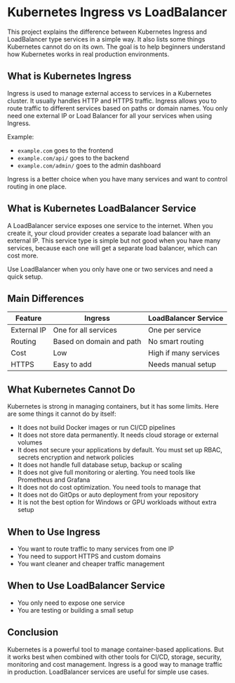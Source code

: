 # Kubernetes Ingress vs LoadBalancer

This project explains the difference between Kubernetes Ingress and LoadBalancer type services in a simple way. It also lists some things Kubernetes cannot do on its own. The goal is to help beginners understand how Kubernetes works in real production environments.

## What is Kubernetes Ingress

Ingress is used to manage external access to services in a Kubernetes cluster. It usually handles HTTP and HTTPS traffic. Ingress allows you to route traffic to different services based on paths or domain names. You only need one external IP or Load Balancer for all your services when using Ingress.

Example:
- `example.com` goes to the frontend
- `example.com/api/` goes to the backend
- `example.com/admin/` goes to the admin dashboard

Ingress is a better choice when you have many services and want to control routing in one place.

## What is Kubernetes LoadBalancer Service

A LoadBalancer service exposes one service to the internet. When you create it, your cloud provider creates a separate load balancer with an external IP. This service type is simple but not good when you have many services, because each one will get a separate load balancer, which can cost more.

Use LoadBalancer when you only have one or two services and need a quick setup.

## Main Differences

| Feature | Ingress | LoadBalancer Service |
|--------|---------|----------------------|
| External IP | One for all services | One per service |
| Routing | Based on domain and path | No smart routing |
| Cost | Low | High if many services |
| HTTPS | Easy to add | Needs manual setup |

## What Kubernetes Cannot Do

Kubernetes is strong in managing containers, but it has some limits. Here are some things it cannot do by itself:

- It does not build Docker images or run CI/CD pipelines
- It does not store data permanently. It needs cloud storage or external volumes
- It does not secure your applications by default. You must set up RBAC, secrets encryption and network policies
- It does not handle full database setup, backup or scaling
- It does not give full monitoring or alerting. You need tools like Prometheus and Grafana
- It does not do cost optimization. You need tools to manage that
- It does not do GitOps or auto deployment from your repository
- It is not the best option for Windows or GPU workloads without extra setup

## When to Use Ingress

- You want to route traffic to many services from one IP
- You need to support HTTPS and custom domains
- You want cleaner and cheaper traffic management

## When to Use LoadBalancer Service

- You only need to expose one service
- You are testing or building a small setup

## Conclusion

Kubernetes is a powerful tool to manage container-based applications. But it works best when combined with other tools for CI/CD, storage, security, monitoring and cost management. Ingress is a good way to manage traffic in production. LoadBalancer services are useful for simple use cases.

